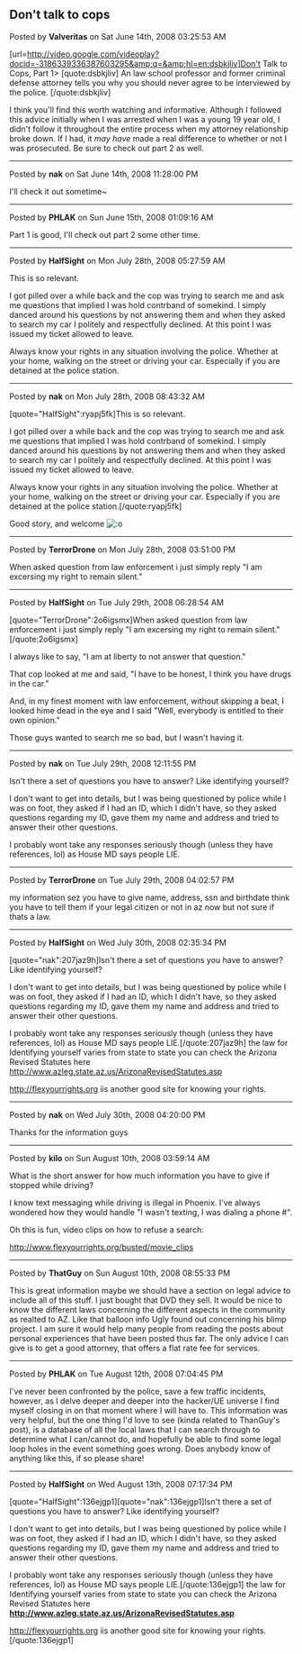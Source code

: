 ## Don't talk to cops
Posted by **Valveritas** on Sat June 14th, 2008 03:25:53 AM

[url=http://video.google.com/videoplay?docid=-3186339336387603295&amp;q=&amp;hl=en:dsbkjliv]Don't Talk to Cops, Part 1>
[quote:dsbkjliv]
An law school professor and former criminal defense attorney tells you why you should never agree to be interviewed by the police.
[/quote:dsbkjliv]

I think you'll find this worth watching and informative. Although I followed this advice initially when I was arrested when I was a young 19 year old, I didn't follow it throughout the entire process when my attorney relationship broke down.  If I had, it _may have_ made a real difference to whether or not I was prosecuted.  Be sure to check out part 2 as well.

--------------------------------------------------------------------------------

Posted by **nak** on Sat June 14th, 2008 11:28:00 PM

I'll check it out sometime~

--------------------------------------------------------------------------------

Posted by **PHLAK** on Sun June 15th, 2008 01:09:16 AM

Part 1 is good, I'll check out part 2 some other time.

--------------------------------------------------------------------------------

Posted by **HalfSight** on Mon July 28th, 2008 05:27:59 AM

This is so relevant.

I got pilled over a while back and the cop was trying to search me and ask me questions that implied I was hold contrband of somekind. I simply danced around his questions by not answering them and when they asked to search my car I politely and respectfully declined. At this point I was issued my ticket allowed to leave.

Always know your rights in any situation involving the police. Whether at your home, walking on the street or driving your car. Especially if you are detained at the police station.

--------------------------------------------------------------------------------

Posted by **nak** on Mon July 28th, 2008 08:43:32 AM

[quote="HalfSight":ryapj5fk]This is so relevant.

I got pilled over a while back and the cop was trying to search me and ask me questions that implied I was hold contrband of somekind. I simply danced around his questions by not answering them and when they asked to search my car I politely and respectfully declined. At this point I was issued my ticket allowed to leave.

Always know your rights in any situation involving the police. Whether at your home, walking on the street or driving your car. Especially if you are detained at the police station.[/quote:ryapj5fk]

Good story, and welcome <!-- s:o --><img src="{SMILIES_PATH}/icon_e_surprised.gif" alt=":o" title="Surprised" /><!-- s:o -->

--------------------------------------------------------------------------------

Posted by **TerrorDrone** on Mon July 28th, 2008 03:51:00 PM

When asked question from law enforcement i just simply reply "I am excersing my right to remain silent."

--------------------------------------------------------------------------------

Posted by **HalfSight** on Tue July 29th, 2008 06:28:54 AM

[quote="TerrorDrone":2o6igsmx]When asked question from law enforcement i just simply reply "I am excersing my right to remain silent."[/quote:2o6igsmx]

I always like to say, "I am at liberty to not answer that question."

That cop looked at me and said, "I have to be honest, I think you have drugs in the car."

And, in my finest moment with law enforcement, without skipping a beat, I looked hime dead in the eye and I said "Well, everybody is entitled to their own opinion."

Those guys wanted to search me so bad, but I wasn't having it.

--------------------------------------------------------------------------------

Posted by **nak** on Tue July 29th, 2008 12:11:55 PM

Isn't there a set of questions you have to answer? Like identifying yourself?

I don't want to get into details, but I was being questioned by police while I was on foot, they asked if I had an ID, which I didn't have, so they asked questions regarding my ID, gave them my name and address and tried to answer their other questions.

I probably wont take any responses seriously though (unless they have references, lol) as House MD says people LIE.

--------------------------------------------------------------------------------

Posted by **TerrorDrone** on Tue July 29th, 2008 04:02:57 PM

my information sez you have to give name, address, ssn and birthdate think you have to tell them if your legal citizen or not in az now but not sure if thats a law.

--------------------------------------------------------------------------------

Posted by **HalfSight** on Wed July 30th, 2008 02:35:34 PM

[quote="nak":207jaz9h]Isn't there a set of questions you have to answer? Like identifying yourself?

I don't want to get into details, but I was being questioned by police while I was on foot, they asked if I had an ID, which I didn't have, so they asked questions regarding my ID, gave them my name and address and tried to answer their other questions.

I probably wont take any responses seriously though (unless they have references, lol) as House MD says people LIE.[/quote:207jaz9h]
 the law for Identifying yourself varies from state to state you can check the Arizona Revised Statutes here 
<http://www.azleg.state.az.us/ArizonaRevisedStatutes.asp>

<http://flexyourrights.org>  iis another good site for knowing your rights.

--------------------------------------------------------------------------------

Posted by **nak** on Wed July 30th, 2008 04:20:00 PM

Thanks for the information guys

--------------------------------------------------------------------------------

Posted by **kilo** on Sun August 10th, 2008 03:59:14 AM

What is the short answer for how much information you have to give if stopped while driving?

I know text messaging while driving is illegal in Phoenix. I've always wondered how they would handle "I wasn't texting, I was dialing a phone  #".

Oh this is fun, video clips on how to refuse a search:
<!-- m --><a class="postlink" href="http://www.flexyourrights.org/busted/movie_clips">http://www.flexyourrights.org/busted/movie_clips</a><!-- m -->

--------------------------------------------------------------------------------

Posted by **ThatGuy** on Sun August 10th, 2008 08:55:33 PM

This is great information maybe we should have a section on legal advice to include all of this stuff. I just bought that DVD they sell. It would be nice to know the different laws concerning the different aspects in the community as realted to AZ. Like that balloon info Ugly found out concerning his blimp project. I am sure it would help many people from reading the posts about personal experiences that have been posted thus far. The only advice I can give is to get a good attorney, that offers a flat rate fee for services.

--------------------------------------------------------------------------------

Posted by **PHLAK** on Tue August 12th, 2008 07:04:45 PM

I've never been confronted by the police, save a few traffic incidents, however, as I delve deeper and deeper into the hacker/UE universe I find myself closing in on that moment where I will have to.  This information was very helpful, but the one thing I'd love to see (kinda related to ThanGuy's post), is a database of all the local laws that I can search through to determine what I can/cannot do, and hopefully be able to find some legal loop holes in the event something goes wrong.  Does anybody know of anything like this, if so please share!

--------------------------------------------------------------------------------

Posted by **HalfSight** on Wed August 13th, 2008 07:17:34 PM

[quote="HalfSight":136ejgp1][quote="nak":136ejgp1]Isn't there a set of questions you have to answer? Like identifying yourself?

I don't want to get into details, but I was being questioned by police while I was on foot, they asked if I had an ID, which I didn't have, so they asked questions regarding my ID, gave them my name and address and tried to answer their other questions.

I probably wont take any responses seriously though (unless they have references, lol) as House MD says people LIE.[/quote:136ejgp1]
 the law for Identifying yourself varies from state to state you can check the Arizona Revised Statutes here 
**<http://www.azleg.state.az.us/ArizonaRevisedStatutes.asp>**

<http://flexyourrights.org>  iis another good site for knowing your rights.[/quote:136ejgp1]
